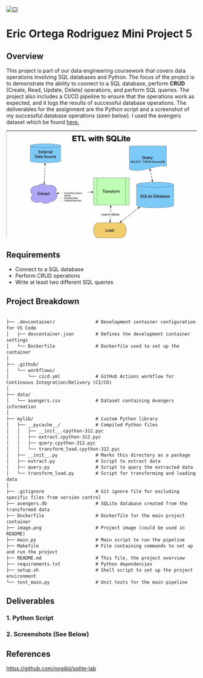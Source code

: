 [![CI](https://github.com/nogibjj/Eric_Ortega_Rodriguez_Mini_Project_5/actions/workflows/cicd.yml/badge.svg)](https://github.com/nogibjj/Eric_Ortega_Rodriguez_Mini_Project_5/actions/workflows/cicd.yml)
# Eric Ortega Rodriguez Mini Project 5

## Overview

This project is part of our data engineering coursework that covers data operations involving SQL databases and Python. The focus of the project is to demonstrate the ability to connect to a SQL database, perform **CRUD** (Create, Read, Update, Delete) operations, and perform SQL queries. The project also includes a CI/CD pipeline to ensure that the operations work as expected, and it logs the results of successful database operations. The deliverables for the assignment are the Python script and a screenshot of my successful database operations (seen below). I used the avengers dataset which be found [here.](https://github.com/fivethirtyeight/data/tree/refs/heads/master/avengers)

![alt text](image.png)

## Requirements
- Connect to a SQL database
- Perform CRUD operations
- Write at least two different SQL queries

## Project Breakdown

```

├── .devcontainer/               # Development container configuration for VS Code
│   ├── devcontainer.json        # Defines the development container settings
│   └── Dockerfile               # Dockerfile used to set up the container
│
├── .github/
│   └── workflows/
│       └── cicd.yml             # GitHub Actions workflow for Continuous Integration/Delivery (CI/CD)
│
├── data/
│   └── avengers.csv             # Dataset containing Avengers information
│
├── mylib/                       # Custom Python library
│   ├── __pycache__/             # Compiled Python files
│   │   ├── __init__.cpython-312.pyc
│   │   ├── extract.cpython-312.pyc
│   │   ├── query.cpython-312.pyc
│   │   └── transform_load.cpython-312.pyc
│   ├── __init__.py              # Marks this directory as a package
│   ├── extract.py               # Script to extract data
│   ├── query.py                 # Script to query the extracted data
│   └── transform_load.py        # Script for transforming and loading data
│
├── .gitignore                   # Git ignore file for excluding specific files from version control
├── avengers.db                  # SQLite database created from the transformed data
├── Dockerfile                   # Dockerfile for the main project container
├── image.png                    # Project image (could be used in README)
├── main.py                      # Main script to run the pipeline
├── Makefile                     # File containing commands to set up and run the project
├── README.md                    # This file, the project overview
├── requirements.txt             # Python dependencies
├── setup.sh                     # Shell script to set up the project environment
└── test_main.py                 # Unit tests for the main pipeline

```

## Deliverables 
### 1. Python Script

### 2. Screenshots (See Below)
## References
https://github.com/nogibjj/sqlite-lab